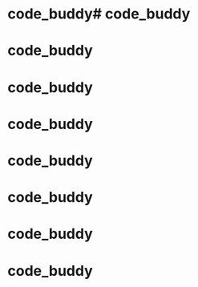 # code_buddy# code_buddy
# code_buddy
# code_buddy
# code_buddy
# code_buddy
# code_buddy
# code_buddy
# code_buddy
